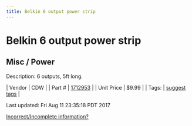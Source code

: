 ```yaml
---
title: Belkin 6 output power strip
---
```


# Belkin 6 output power strip
## Misc / Power
Description: 	6 outputs, 5ft long. 

| Vendor | CDW | 
| Part # | [1712953](https://www.cdw.com/shop/products/Belkin-PowerStrip-power-strip/1712953.aspx?enkwrd=1712953&pfm=gln) | 
| Unit Price | $9.99 | 
| Tags: | [suggest tags](https://docs.google.com/forms/d/e/1FAIpQLSeWyY8v3RgOty-MyWmh9U0iivNYN_molChYyS-0U-o-kOAv_g/viewform) | 

Last updated: Fri Aug 11 23:35:18 PDT 2017

 [Incorrect/Incomplete information?](https://docs.google.com/forms/d/e/1FAIpQLSeWyY8v3RgOty-MyWmh9U0iivNYN_molChYyS-0U-o-kOAv_g/viewform)